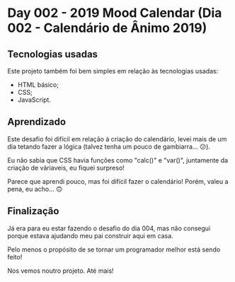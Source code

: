 # Day 002 - 2019 Mood Calendar (Dia 002 - Calendário de Ânimo 2019)

## Tecnologias usadas
Este projeto também foi bem simples em relação às tecnologias usadas:

- HTML básico;
- CSS;
- JavaScript.

## Aprendizado
Este desafio foi difícil em relação à criação do calendário, levei mais de um dia tetando fazer a lógica (talvez tenha um pouco de gambiarra... 😕).

Eu não sabia que CSS havia funções como "calc()" e "var()", juntamente da criação de váriaveis, eu fiquei surpreso!

Parece que aprendi pouco, mas foi difícil fazer o calendário! Porém, valeu a pena, eu acho... 🙃

## Finalização
Já era para eu estar fazendo o desafio do dia 004, mas não consegui porque estava ajudando meu pai construir aqui em casa.

Pelo menos o propósito de se tornar um programador melhor está sendo feito!

Nos vemos noutro projeto. Até mais!
